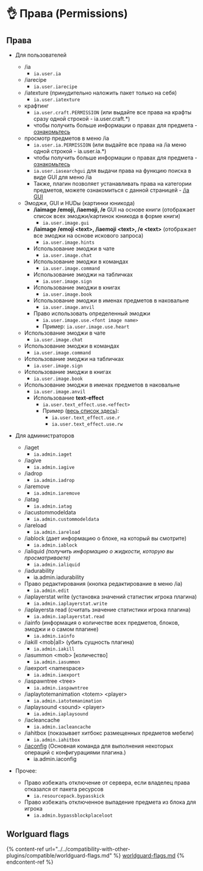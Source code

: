 # 👌 Права \(Permissions\)

## Права

*   Для пользователей

    * /ia
      * `ia.user.ia`
    * /iarecipe
      * `ia.user.iarecipe`
    * /iatexture \(принудительно наложить пакет только на себя\)
      * `ia.user.iatexture`
    * крафтинг
      * `ia.user.craft.PERMISSION` \(или выдайте все права на крафты сразу одной строкой - ia.user.craft.\*\)
      * чтобы получить больше информации о правах для предмета - [ознакомьтесь](https://github.com/LoneDev6/Wiki-ItemsAdder/tree/b6ca0e098a470a4971b25346a7a58c6ba6fb5a38/plugin-usage/permissions/adding-content/advanced/item-properties/basic/item-permission.md)
    * просмотр предметов в меню /ia
      * `ia.user.ia.PERMISSION` \(или выдайте все права на /ia меню одной строкой - ia.user.ia.\*\)
      * чтобы получить больше информации о правах для предмета - [ознакомьтесь](https://github.com/LoneDev6/Wiki-ItemsAdder/tree/b6ca0e098a470a4971b25346a7a58c6ba6fb5a38/plugin-usage/permissions/adding-content/advanced/item-properties/basic/item-permission.md)
      * `ia.user.iasearchgui` для выдачи права на функцию поиска в виде GUI для меню /ia
      * Также, плагин позволяет устанавливать права на категории предметов, можете ознакомиться с данной страницей - [/ia GUI ](https://github.com/LoneDev6/Wiki-ItemsAdder/tree/b6ca0e098a470a4971b25346a7a58c6ba6fb5a38/plugin-usage/permissions/ia.md)
    * Эмоджи, GUI и HUDы \(картинки юникода\)
      * **/iaimage /emoji, /iaemoji, /e** GUI на основе книги \(отображает список всех эмоджи/картинок юникода в форме книги\)
        * `ia.user.image.gui`
      * **/iaimage** **/emoji &lt;text&gt;, /iaemoji &lt;text&gt;, /e &lt;text&gt;** \(отображает все эмоджи на основе искового запроса\)
        * `ia.user.image.hints`
      * Использование эмоджи в чате
        * `ia.user.image.chat`
      * Использование эмоджи в командах
        * `ia.user.image.command`
      * Использование эмоджи на табличках
        * `ia.user.image.sign`
      * Использование эмоджи в книгах
        * `ia.user.image.book`
      * Использование эмоджи в именах предметов в наковальне
        * `ia.user.image.anvil`
      * Право использовать определенный эмоджи
        * `ia.user.image.use.<font image name>`
        * Пример: `ia.user.image.use.heart`
    * Использование эмоджи в чате
      * `ia.user.image.chat`
    * Использование эмоджи в командах
      * `ia.user.image.command`
    * Использование эмоджи на табличках
      * `ia.user.image.sign`
    * Использование эмоджи в книгах
      * `ia.user.image.book`
    * Использование эмоджи в именах предметов в наковальне
      * `ia.user.image.anvil`
      * Использование **text-effect**
        * `ia.user.text_effect.use.<effect>`
        * Пример ([весь список здесь](../text-effects-1.17+.md)):
          * `ia.user.text_effect.use.r`
          * `ia.user.text_effect.use.rw`


* Для администраторов
  * /iaget
    * `ia.admin.iaget`
  * /iagive
    * `ia.admin.iagive`
  * /iadrop
    * `ia.admin.iadrop`
  * /iaremove
    * `ia.admin.iaremove`
  * /iatag
    * `ia.admin.iatag`
  * /iacustommodeldata
    * `ia.admin.custommodeldata`
  * /iareload
    * `ia.admin.iareload`
  * /iablock \(дает информацию о блоке, на который вы смотрите\)
    * `ia.admin.iablock`
  * /ialiquid _\(получить информацию о жидкости, которую вы просматриваете\)_
    * `ia.admin.ialiquid`
  * /iadurability
    * ia.admin.iadurability
  * Право редактирования \(кнопка редактирование в меню /ia\)
    * `ia.admin.edit`
  * /iaplayerstat write \(установка значений статистик игрока плагина\)
    * `ia.admin.iaplayerstat.write`
  * /iaplayersta read \(считать значение статистики игрока плагина\)
    * `ia.admin.iaplayerstat.read`
  * /iainfo \(информация о количестве всех предметов, блоков, эмоджи и о самом плагине\)
    * `ia.admin.iainfo`
  * /iakill &lt;mob\|all&gt; \(убить сущность плагина\)
    * `ia.admin.iakill`
  * /iasummon &lt;mob&gt; \[количество\]
    * `ia.admin.iasummon`
  * /iaexport \<namespace>
    * `ia.admin.iaexport`
  * /iaspawntree \<tree>
    * `ia.admin.iaspawntree`
  * /iaplaytotemanimation \<totem> \<player>
    * `ia.admin.iatotemanimation`
  * /iaplaysound \<sound> \<player>
    * `ia.admin.iaplaysound`
  * /iacleancache
    * `ia.admin.iacleancache`
  * /iahitbox \(показывает хитбокс размещенных предметов мебели\)
    * `ia.admin.iahitbox`
  * [/iaconfig](../commands/iaconfig.md) (Основная команда для выполнения некоторых операций с конфигурациями плагина.)
    * ia.admin.iaconfig
* Прочее:
  * Право избежать отключение от сервера, если владелец права отказался от пакета ресурсов
    * `ia.resourcepack.bypasskick`
  * Право избежать отключенное выпадение предмета из блока для игрока
    * `ia.admin.bypassblockplaceloot`

## Worlguard flags

{% content-ref url="../../compatibility-with-other-plugins/compatible/worldguard-flags.md" %}
[worldguard-flags.md](../../compatibility-with-other-plugins/compatible/worldguard-flags.md)
{% endcontent-ref %}